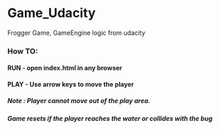 # Game_Udacity
Frogger Game, GameEngine logic from udacity

### How TO:

#### RUN - open index.html in any browser

#### PLAY - Use arrow keys to move the player

##### Note : Player cannot move out of the play area.
#####        Game resets if the player reaches the water or collides with the bug